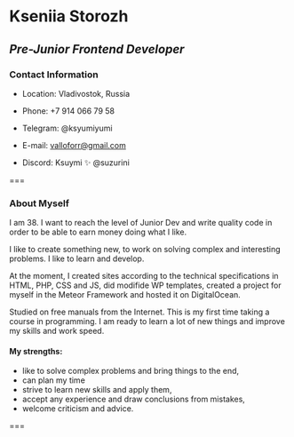 # **Kseniia Storozh**
## *Pre-Junior Frontend Developer*

### **Contact Information**

- Location: Vladivostok, Russia

- Phone: +7 914 066 79 58

- Telegram: @ksyumiyumi

- E-mail: valloforr@gmail.com

- Discord: Ksuymi ✨ @suzurini

===
### **About Myself**


 I am 38. I want to reach the level of Junior Dev and write quality code in order to be able to earn money doing what I like.
 
 I like to create something new, to work on solving complex and interesting problems. I like to learn and develop. 
 
 At the moment, I created sites according to the technical specifications in HTML, PHP, CSS and JS, did modifide WP templates, created a project for myself in the Meteor Framework and hosted it on DigitalOcean. 
 
 Studied on free manuals from the Internet. This is my first time taking a course in programming. I am ready to learn a lot of new things and improve my skills and work speed.

#### **My strengths:**

+ like to solve complex problems and bring things to the end,
+ can plan my time
+ strive to learn new skills and apply them,
+ accept any experience and draw conclusions from mistakes,
+ welcome criticism and advice.

===